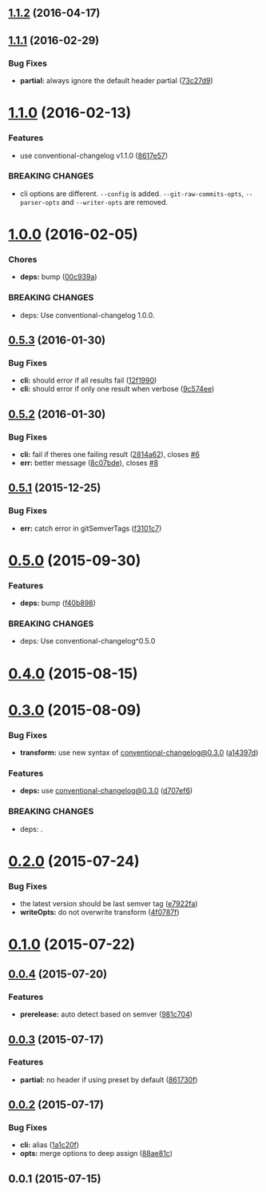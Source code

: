 <a name="1.1.2"></a>
## [1.1.2](https://github.com/conventional-changelog/conventional-github-releaser/compare/v1.1.1...v1.1.2) (2016-04-17)




<a name="1.1.1"></a>
## [1.1.1](https://github.com/stevemao/conventional-github-releaser/compare/v1.1.0...v1.1.1) (2016-02-29)


### Bug Fixes

* **partial:** always ignore the default header partial ([73c27d9](https://github.com/stevemao/conventional-github-releaser/commit/73c27d9))



<a name="1.1.0"></a>
# [1.1.0](https://github.com/stevemao/conventional-github-releaser/compare/v1.0.0...v1.1.0) (2016-02-13)


### Features

* use conventional-changelog v1.1.0 ([8617e57](https://github.com/stevemao/conventional-github-releaser/commit/8617e57))


### BREAKING CHANGES

* cli options are different.
`--config` is added.
`--git-raw-commits-opts`, `--parser-opts` and `--writer-opts` are removed.



<a name="1.0.0"></a>
# [1.0.0](https://github.com/stevemao/conventional-github-releaser/compare/v0.5.3...v1.0.0) (2016-02-05)


### Chores

* **deps:** bump ([00c939a](https://github.com/stevemao/conventional-github-releaser/commit/00c939a))


### BREAKING CHANGES

* deps: Use conventional-changelog 1.0.0.



<a name="0.5.3"></a>
## [0.5.3](https://github.com/stevemao/conventional-github-releaser/compare/v0.5.2...v0.5.3) (2016-01-30)


### Bug Fixes

* **cli:** should error if all results fail ([12f1990](https://github.com/stevemao/conventional-github-releaser/commit/12f1990))
* **cli:** should error if only one result when verbose ([9c574ee](https://github.com/stevemao/conventional-github-releaser/commit/9c574ee))



<a name="0.5.2"></a>
## [0.5.2](https://github.com/stevemao/conventional-github-releaser/compare/v0.5.1...v0.5.2) (2016-01-30)


### Bug Fixes

* **cli:** fail if theres one failing result ([2814a62](https://github.com/stevemao/conventional-github-releaser/commit/2814a62)), closes [#6](https://github.com/stevemao/conventional-github-releaser/issues/6)
* **err:** better message ([8c07bde](https://github.com/stevemao/conventional-github-releaser/commit/8c07bde)), closes [#8](https://github.com/stevemao/conventional-github-releaser/issues/8)



<a name="0.5.1"></a>
## [0.5.1](https://github.com/stevemao/conventional-github-releaser/compare/v0.5.0...v0.5.1) (2015-12-25)


### Bug Fixes

* **err:** catch error in gitSemverTags ([f3101c7](https://github.com/stevemao/conventional-github-releaser/commit/f3101c7))



<a name="0.5.0"></a>
# [0.5.0](https://github.com/stevemao/conventional-github-releaser/compare/v0.4.0...v0.5.0) (2015-09-30)


### Features

* **deps:** bump ([f40b898](https://github.com/stevemao/conventional-github-releaser/commit/f40b898))


### BREAKING CHANGES

* deps: Use conventional-changelog^0.5.0



<a name="0.4.0"></a>
# [0.4.0](https://github.com/stevemao/conventional-github-releaser/compare/v0.3.0...v0.4.0) (2015-08-15)




<a name="0.3.0"></a>
# [0.3.0](https://github.com/stevemao/conventional-github-releaser/compare/v0.2.0...v0.3.0) (2015-08-09)


### Bug Fixes

* **transform:** use new syntax of conventional-changelog@0.3.0 ([a14397d](https://github.com/stevemao/conventional-github-releaser/commit/a14397d))

### Features

* **deps:** use conventional-changelog@0.3.0 ([d707ef6](https://github.com/stevemao/conventional-github-releaser/commit/d707ef6))


### BREAKING CHANGES

* deps: .



<a name="0.2.0"></a>
# [0.2.0](https://github.com/stevemao/conventional-github-releaser/compare/v0.1.0...v0.2.0) (2015-07-24)


### Bug Fixes

* the latest version should be last semver tag ([e7922fa](https://github.com/stevemao/conventional-github-releaser/commit/e7922fa))
* **writeOpts:** do not overwrite transform ([4f0787f](https://github.com/stevemao/conventional-github-releaser/commit/4f0787f))



<a name="0.1.0"></a>
# [0.1.0](https://github.com/stevemao/conventional-github-releaser/compare/v0.0.4...v0.1.0) (2015-07-22)




<a name="0.0.4"></a>
## [0.0.4](https://github.com/stevemao/conventional-github-releaser/compare/v0.0.3...v0.0.4) (2015-07-20)


### Features

* **prerelease:** auto detect based on semver ([981c704](https://github.com/stevemao/conventional-github-releaser/commit/981c704))



<a name="0.0.3"></a>
## [0.0.3](https://github.com/stevemao/conventional-github-releaser/compare/v0.0.2...v0.0.3) (2015-07-17)


### Features

* **partial:** no header if using preset by default ([861730f](https://github.com/stevemao/conventional-github-releaser/commit/861730f))



<a name="0.0.2"></a>
## [0.0.2](https://github.com/stevemao/conventional-github-releaser/compare/v0.0.1...v0.0.2) (2015-07-17)


### Bug Fixes

* **cli:** alias ([1a1c20f](https://github.com/stevemao/conventional-github-releaser/commit/1a1c20f))
* **opts:** merge options to deep assign ([88ae81c](https://github.com/stevemao/conventional-github-releaser/commit/88ae81c))



<a name="0.0.1"></a>
## 0.0.1 (2015-07-15)




